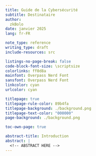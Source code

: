 ```yaml
---
title: Guide de la Cybersécurité
subtitle: Destinataire
author: 
  zkBolo
date: janvier 2025
lang: fr-FR

note_type: reference
writing_type: draft
include-resources: src

listings-no-page-break: false
code-block-font-size: \scriptsize
colorlinks: ff0d8a
mainfont: Overpass Nerd Font
sansfont: Overpass Nerd Font
linkcolor: cyan
urlcolor: cyan

titlepage: true
titlepage-rule-color: 89b4fa
titlepage-background: ./background.png
titlepage-text-color: "000000"
page-background: ./background.png

toc-own-page: true

abstract-title: Introduction
abstract: |
  <!-- ABSTRACT HERE -->
---
```

<!--
!include ./sommaire.md
-->

